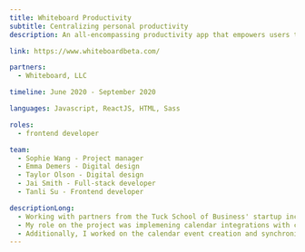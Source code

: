 ```yaml
---
title: Whiteboard Productivity
subtitle: Centralizing personal productivity
description: An all-encompassing productivity app that empowers users to take full control over their lives through relevant, integrated planning functionality. Built in conjunction with Tuck School of Business.

link: https://www.whiteboardbeta.com/

partners:
  - Whiteboard, LLC

timeline: June 2020 - September 2020

languages: Javascript, ReactJS, HTML, Sass

roles:
  - frontend developer

team:
  - Sophie Wang - Project manager
  - Emma Demers - Digital design
  - Taylor Olson - Digital design
  - Jai Smith - Full-stack developer
  - Tanli Su - Frontend developer

descriptionLong:
  - Working with partners from the Tuck School of Business' startup incubation program, I worked on a team creating a modern productivity application with a focus on centralized information and deep integrations with existing solutions. I worked on the project during alpha development and product validation, although the product has since gone public.
  - My role on the project was implemening calendar integrations with common calendar providers (e.g. Outlook, Google). Each provider represents its internal data differently and implements different standards, so I focused a significant amount of my time creating wrappers around each provider, and creating converters to convert each data type into a form that the application could understand. I also worked with other engineers to create the required OAuth2 flows to fetch data from each provider.
  - Additionally, I worked on the calendar event creation and synchronization flow. Users are able to create calendar events within other calendars in the application, and I again worked on the converters and OAuth2 flow that would ensure that the events were created and synchronized correctly with the remote provider.
---
```

